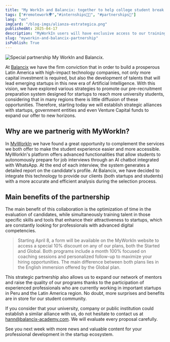 ```yaml
---
title: "My WorkIn and Balancix: together to help college student break into startups"
tags: ["#remotework🌍","#internships🧑‍🎓", "#partnerships🤝"]
lang: "en"
imgCard: "/blog-imgs/alianza-estrategica.png"
publishedAt: 2025-04-17
description: "MyWorkIn users will have exclusive access to our training programs and connection with startups. This ratifies our commitment to help college students to start their careers in a dynamic and innovative environments. Read until the end, we have a great benefit."
slug: "myworkin-and-balancix-partnership"
isPublish: True
---
```

![Special partnership My WorkIn and Balancix.](/blog-imgs/alianza-estrategica.png)

At [Balancix](https://www.balancix-academy.com/) we have the firm conviction that in order to build a prosperous Latin America with high-impact technology companies, not only more capital investment is required, but also the development of talents that will lead emerging startups in this new era of Artificial Intelligence. With this vision, we have explored various strategies to promote our pre-recruitment preparation system designed for startups to reach more university students, considering that in many regions there is little diffusion of these opportunities. Therefore, starting today we will establish strategic alliances with startups, government entities and even Venture Capital funds to expand our offer to new horizons.

## Why are we partnerig with MyWorkIn?

In [MyWorkIn](https://www.workin2.com/) we have found a great opportunity to complement the services we both offer to make the student experience easier and more accessible. MyWorkIn's platform offers advanced functionalities that allow students to autonomously prepare for job interviews through an AI chatbot integrated with WhatsApp. At the end of each interview, the system generates a detailed report on the candidate's profile. At Balancix, we have decided to integrate this technology to provide our clients (both startups and students) with a more accurate and efficient analysis during the selection process.

## Main benefits of the partnership
The main benefit of this collaboration is the optimization of time in the evaluation of candidates, while simultaneously training talent in those specific skills and tools that enhance their attractiveness to startups, which are constantly looking for professionals with advanced digital competencies.

> Starting April 8, a form will be available on the MyWorkIn website to access a special 10% discount on any of our plans, both the Started and Global. Both programs include a month 100% focused on coaching sessions and personalized follow-up to maximize your hiring opportunities. The main difference between both plans lies in the English immersion offered by the Global plan.

This strategic partnership also allows us to expand our network of mentors and raise the quality of our programs thanks to the participation of experienced professionals who are currently working in important startups in Peru and the Latin America region. No doubt, more surprises and benefits are in store for our student community.

If you consider that your university, company or public institution could establish a similar alliance with us, do not hesitate to contact us at hann@balancix-academy.com. We will evaluate every proposal carefully.

See you next week with more news and valuable content for your professional development in the startup ecosystem.


